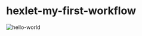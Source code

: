 # hexlet-my-first-workflow
![hello-world](https://github.com/da4tivogovorite/hexlet-my-first-workflow/actions/workflows/hello-world.yml)
